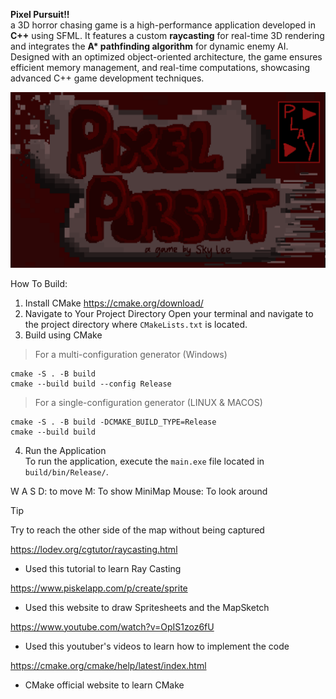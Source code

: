 **__Pixel Pursuit__!!**  
a 3D horror chasing game is a high-performance application developed in **C++** using SFML. It features a custom **raycasting**  for real-time 3D rendering and integrates the __A* pathfinding algorithm__ for dynamic enemy AI. Designed with an optimized object-oriented architecture, the game ensures efficient memory management, and real-time computations, showcasing advanced C++ game development techniques.

![Screenshot of Game Screen.](/rpg-game/Resources/Game_Images/game_screen_1.png)

How To Build:
1) Install CMake https://cmake.org/download/
2) Navigate to Your Project Directory
Open your terminal and navigate to the project directory where `CMakeLists.txt` is located.
3) Build using CMake
> For a multi-configuration generator (Windows)
```
cmake -S . -B build
cmake --build build --config Release
```
> For a single-configuration generator (LINUX & MACOS)
```
cmake -S . -B build -DCMAKE_BUILD_TYPE=Release
cmake --build build
```
4) Run the Application  
To run the application, execute the `main.exe` file located in `build/bin/Release/`.


W A S D: to move
M: To show MiniMap
Mouse: To look around


> [!TIP]
> Try to reach the other side of the map without being captured



https://lodev.org/cgtutor/raycasting.html
- Used this tutorial to learn Ray Casting 

https://www.piskelapp.com/p/create/sprite
- Used this website to draw Spritesheets and the MapSketch

https://www.youtube.com/watch?v=OpIS1zoz6fU
- Used this youtuber's videos to learn how to implement the code

https://cmake.org/cmake/help/latest/index.html
- CMake official website to learn CMake
